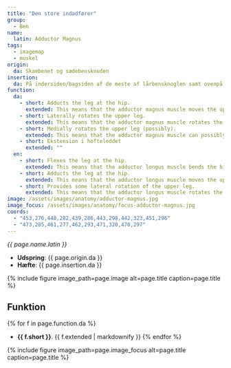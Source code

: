 ```yaml
---
title: "Den store indadfører"
group:
  - Ben
name:
  latin: Adductor Magnus
tags:
  - imagemap
  - muskel
origin: 
  da: Skambenet og sædebensknuden
insertion: 
  da: På indersiden/bagsiden af de meste af lårbensknoglen samt ovenpå den inderste lårbenskondyl.
function:
  da:
    - short: Adducts the leg at the hip.
      extended: This means that the adductor magnus muscle moves the upper leg toward the vertical midline of the body (i.e. the action of closing your legs together from a spread out position).
    - short: Laterally rotates the upper leg.
      extended: This means that the adductor magnus muscle rotates the upper leg outward around the axis of the bone (i.e. it rotates the upper leg away from the vertical midline of the body).
    - short: Medially rotates the upper leg (possibly).
      extended: This means that the adductor magnus muscle can possibly rotate the upper leg inward around the axis of the bone (i.e. rotate the upper leg toward the vertical midline of the body).
    - short: Ekstension i hofteleddet
      extended: ""
  en:
    - short: Flexes the leg at the hip.
      extended: This means that the adductor longus muscle bends the hip joint such that there is a decrease in the angle between the upper leg and the torso.
    - short: Adducts the leg at the hip.
      extended: This means that the adductor longus muscle moves the upper leg toward the vertical midline of the body (i.e. the action of closing your legs together from a spread out position).
    - short: Provides some lateral rotation of the upper leg.
      extended: This means that the adductor longus muscle rotates the upper leg outward around the axis of the bone (i.e. it rotates the upper leg away from the vertical midline of the body).
image: /assets/images/anatomy/adductor-magnus.jpg
image_focus: /assets/images/anatomy/focus-adductor-magnus.jpg
coords:
  - "453,276,448,282,439,286,443,298,442,323,451,296"
  - "473,285,461,277,462,293,471,320,470,297"
---
```


_{{ page.name.latin }}_

- **Udspring**: {{ page.origin.da }}
- **Hæfte**: {{ page.insertion.da }}

{% include figure image_path=page.image alt=page.title caption=page.title %}

## Funktion

{% for f in page.function.da %}
- **{{ f.short }}**.
  {{ f.extended | markdownify }}
{% endfor %}

{% include figure image_path=page.image_focus alt=page.title caption=page.title %}
